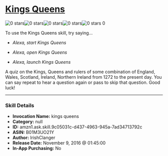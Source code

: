 # [Kings Queens](http://alexa.amazon.com/#skills/amzn1.ask.skill.9c05031c-d437-4963-945a-7ad34713792c)
![0 stars](../../images/ic_star_border_black_18dp_1x.png)![0 stars](../../images/ic_star_border_black_18dp_1x.png)![0 stars](../../images/ic_star_border_black_18dp_1x.png)![0 stars](../../images/ic_star_border_black_18dp_1x.png)![0 stars](../../images/ic_star_border_black_18dp_1x.png) 0

To use the Kings Queens skill, try saying...

* *Alexa, start Kings Queens*

* *Alexa, open Kings Queens*

* *Alexa, launch Kings Queens*

A quiz on the Kings, Queens and rulers of some combination of England, Wales, Scotland, Ireland, Northern Ireland from 1272 to the present day.
You can say repeat to hear a question again or pass to skip that question.
Good luck!

***

### Skill Details

* **Invocation Name:** kings queens
* **Category:** null
* **ID:** amzn1.ask.skill.9c05031c-d437-4963-945a-7ad34713792c
* **ASIN:** B01M3UO21Y
* **Author:** IrishClanger
* **Release Date:** November 9, 2016 @ 01:45:00
* **In-App Purchasing:** No
